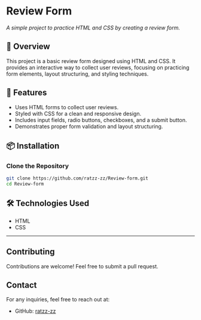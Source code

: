 # Review Form

*A simple project to practice HTML and CSS by creating a review form.*

## 🎨 Overview
This project is a basic review form designed using HTML and CSS. It provides an interactive way to collect user reviews, focusing on practicing form elements, layout structuring, and styling techniques.

## 🚀 Features
- Uses HTML forms to collect user reviews.
- Styled with CSS for a clean and responsive design.
- Includes input fields, radio buttons, checkboxes, and a submit button.
- Demonstrates proper form validation and layout structuring.

## 📦 Installation

### Clone the Repository
```sh
git clone https://github.com/ratzz-zz/Review-form.git
cd Review-form
```

## 🛠️ Technologies Used
- HTML
- CSS

---

## Contributing
Contributions are welcome! Feel free to submit a pull request.

## Contact
For any inquiries, feel free to reach out at:
- GitHub: [ratzz-zz](https://github.com/ratzz-zz)
